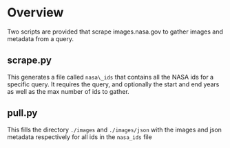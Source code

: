 # Overview

Two scripts are provided that scrape images.nasa.gov to gather images and metadata from a query.

## scrape.py

This generates a file called ```nasa\_ids``` that contains all the NASA ids for a specific query. It requires the query, and optionally the start and end years as well as the max number of ids to gather.

## pull.py

This fills the directory ```./images``` and ```./images/json``` with the images and json metadata respectively for all ids in the ```nasa_ids``` file
